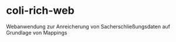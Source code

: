 # coli-rich-web
Webanwendung zur Anreicherung von Sacherschließungsdaten auf Grundlage von Mappings
